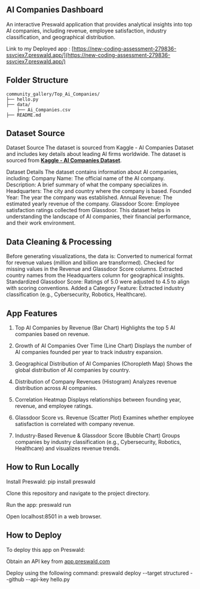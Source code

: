 ## AI Companies Dashboard

An interactive Preswald application that provides analytical insights into top AI companies, including revenue, employee satisfaction, industry classification, and geographical distribution.

Link to my Deployed app : [https://new-coding-assessment-279836-ssvcjex7.preswald.app/](https://new-coding-assessment-279836-ssvcjex7.preswald.app/)

## Folder Structure

```
community_gallery/Top_Ai_Companies/
├── hello.py
├── data/
    ├── Ai_Companies.csv
├── README.md

```

## Dataset Source

Dataset Source
The dataset is sourced from Kaggle - AI Companies Dataset and includes key details about leading AI firms worldwide.
The dataset is sourced from **[Kaggle - AI Companies Dataset](https://www.kaggle.com/datasets/raniritu/ai-companies)**.

Dataset Details
The dataset contains information about AI companies, including:
Company Name: The official name of the AI company.
Description: A brief summary of what the company specializes in.
Headquarters: The city and country where the company is based.
Founded Year: The year the company was established.
Annual Revenue: The estimated yearly revenue of the company.
Glassdoor Score: Employee satisfaction ratings collected from Glassdoor.
This dataset helps in understanding the landscape of AI companies, their financial performance, and their work environment.

## Data Cleaning & Processing

Before generating visualizations, the data is:
Converted to numerical format for revenue values (million and billion are transformed).
Checked for missing values in the Revenue and Glassdoor Score columns.
Extracted country names from the Headquarters column for geographical insights.
Standardized Glassdoor Score: Ratings of 5.0 were adjusted to 4.5 to align with scoring conventions.
Added a Category Feature: Extracted industry classification (e.g., Cybersecurity, Robotics, Healthcare).

## App Features

1. Top AI Companies by Revenue (Bar Chart)
   Highlights the top 5 AI companies based on revenue.

2. Growth of AI Companies Over Time (Line Chart)
   Displays the number of AI companies founded per year to track industry expansion.

3. Geographical Distribution of AI Companies (Choropleth Map)
   Shows the global distribution of AI companies by country.

4. Distribution of Company Revenues (Histogram)
   Analyzes revenue distribution across AI companies.

5. Correlation Heatmap
   Displays relationships between founding year, revenue, and employee ratings.

6. Glassdoor Score vs. Revenue (Scatter Plot)
   Examines whether employee satisfaction is correlated with company revenue.

7. Industry-Based Revenue & Glassdoor Score (Bubble Chart)
   Groups companies by industry classification (e.g., Cybersecurity, Robotics, Healthcare) and visualizes revenue trends.

## How to Run Locally

Install Preswald:
pip install preswald

Clone this repository and navigate to the project directory.

Run the app:
preswald run

Open localhost:8501 in a web browser.

## How to Deploy

To deploy this app on Preswald:

Obtain an API key from [app.preswald.com](https://app.preswald.com)

Deploy using the following command:
preswald deploy --target structured --github <your-github-username> --api-key <structured-api-key> hello.py
